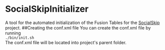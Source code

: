 # SocialSkipInitializer
A tool for the automated initialization of the Fusion Tables for the [SocialSkip](https://github.com/vidoodlics/socialskip) project.
##Creating the conf.xml file
You can create the conf.xml file by running<br>
`./bin/init.sh`<br>
The conf.xml file will be located into project's parent folder.
